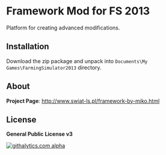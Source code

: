 # Framework Mod for FS 2013

Platform for creating advanced modifications.


## Installation

Download the zip package and unpack into `Documents\My Games\FarmingSimulator2013` directory.



## About

**Project Page**: http://www.swiat-ls.pl/framework-by-miko.html


## License

**General Public License v3**


[![githalytics.com alpha](https://cruel-carlota.pagodabox.com/3dd88de23b1e0e8d923eaa4a2ce6a3df "githalytics.com")](http://githalytics.com/mikoweb/LS2013_FrameworkByMiko)
